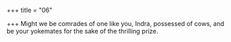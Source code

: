+++
title = "06"

+++
Might we be comrades of one like you, Indra, possessed of cows, and be your yokemates for the sake of the thrilling prize.